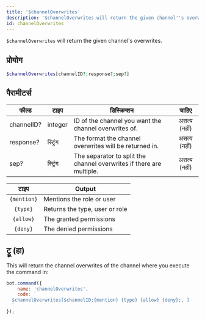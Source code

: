 ```yaml
---
title: '$channelOverwrites'
description: '$channelOverwrites will return the given channel''s overwrites.'
id: channelOverwrites
---
```


`$channelOverwrites` will return the given channel's overwrites.

## प्रोयोग

```php
$channelOverwrites[channelID?;response?;sep?]
```

## पैरामीटर्स

| फील्ड      | टाइप     | डिस्क्रिप्शन                                                         |    चाहिए     |
| ---------- | -------- | -------------------------------------------------------------------- |:------------:|
| channelID? | integer  | ID of the channel you want the channel overwrites of.                | असत्य (नहीं) |
| response?  | स्ट्रिंग | The format the channel overwrites will be returned in.               | असत्य (नहीं) |
| sep?       | स्ट्रिंग | The separator to split the channel overwrites if there are multiple. | असत्य (नहीं) |

|    टाइप     | Output                         |
|:-----------:| ------------------------------ |
| `{mention}` | Mentions the role or user      |
|  `{type}`   | Returns the type, user or role |
|  `{allow}`  | The granted permissions        |
|  `{deny}`   | The denied permissions         |

## ट्रू (हा)

This will return the channel overwrites of the channel where you execute the command in:

```javascript
bot.command({
    name: 'channelOverwrites',
    code: `
  $channelOverwrites[$channelID;{mention} {type} {allow} {deny};, ]
  `
});
```